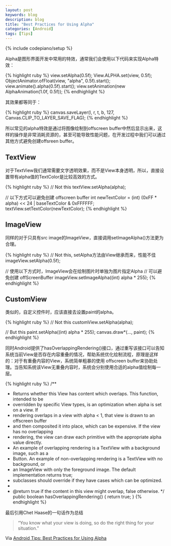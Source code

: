 ```yaml
---
layout: post
keywords: blog
description: blog
title: "Best Practices for Using Alpha"
categories: [Android]
tags: [Tips]
---
```

{% include codepiano/setup %}

Alpha是图形界面开发中常用的特效，通常我们会使用以下代码来实现Alpha特效：

{% highlight ruby %}
view.setAlpha(0.5f);
View.ALPHA.set(view, 0.5f);
ObjectAnimator.ofFloat(view, "alpha", 0.5f).start();
view.animate().alpha(0.5f).start();
view.setAnimation(new AlphaAnimation(1.0f, 0.5f));
{% endhighlight %}

其效果都等同于：

{% highlight ruby %}
canvas.saveLayer(l, r, t, b, 127, Canvas.CLIP_TO_LAYER_SAVE_FLAG);
{% endhighlight %}

所以常见的alpha特效是通过将图像绘制到offscreen buffer中然后显示出来，这样的操作是非常消耗资源的，甚至可能导致性能问题，在开发过程中我们可以通过其他方式避免创建offsreen buffer。

## TextView

对于TextView我们通常需要文字透明效果，而不是View本身透明，所以，直接设置带有alpha值的TextColor是比较高效的方式。

{% highlight ruby %}
 // Not this
textView.setAlpha(alpha);

// 以下方式可以避免创建 offscreen buffer
int newTextColor = (int) (0xFF * alpha) << 24 | baseTextColor & 0xFFFFFF;
textView.setTextColor(newTextColor);
{% endhighlight %}

## ImageView

同样的对于只具有src image的ImageView，直接调用setImageAlpha()方法更为合理。

{% highlight ruby %}
// Not this, setAlpha方法由View继承而来，性能不佳
imageView.setAlpha(0.5f);

// 使用以下方式时，ImageView会在绘制图片时单独为图片指定Alpha
// 可以避免创建 offScreenBuffer
imageView.setImageAlpha((int) alpha * 255);
{% endhighlight %}

## CustomView

类似的，自定义控件时，应该直接去设置paint的alpha。

{% highlight ruby %}
// Not this
customView.setAlpha(alpha);

// But this
paint.setAlpha((int) alpha * 255);
canvas.draw*(..., paint);
{% endhighlight %}

同时Android提供了hasOverlappingRendering()接口，通过重写该接口可以告知系统当前View是否存在内容重叠的情况，帮助系统优化绘制流程，原理是这样的：对于有重叠内容的View，系统简单粗暴的使用 offscreen buffer来协助处理。当告知系统该View无重叠内容时，系统会分别使用合适的alpha值绘制每一层。

{% highlight ruby %}
/**
 * Returns whether this View has content which overlaps. This function, intended to be
 * overridden by specific View types, is an optimization when alpha is set on a view. If
 * rendering overlaps in a view with alpha < 1, that view is drawn to an offscreen buffer
 * and then composited it into place, which can be expensive. If the view has no overlapping
 * rendering, the view can draw each primitive with the appropriate alpha value directly.
 * An example of overlapping rendering is a TextView with a background image, such as a
 * Button. An example of non-overlapping rendering is a TextView with no background, or
 * an ImageView with only the foreground image. The default implementation returns true;
 * subclasses should override if they have cases which can be optimized.
 *
 * @return true if the content in this view might overlap, false otherwise.
 */
public boolean hasOverlappingRendering() {
    return true;
}
{% endhighlight %}

最后引用Chet Haase的一句话作为总结

> “You know what your view is doing, so do the right thing for your situation.”

Via [Android Tips: Best Practices for Using Alpha](http://imid.me/blog/2014/01/17/best-practices-for-using-alpha/)
